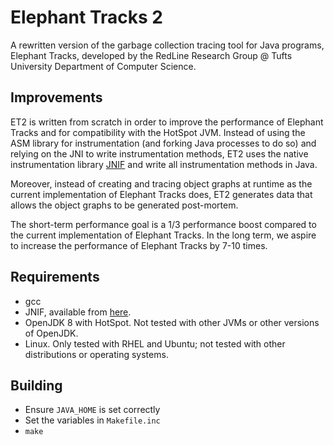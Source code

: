 # Elephant Tracks 2

A rewritten version of the garbage collection tracing tool for Java programs, 
Elephant Tracks, developed by the RedLine Research Group @ Tufts University 
Department of Computer Science.

## Improvements
ET2 is written from scratch in order to improve the performance of Elephant Tracks 
and for compatibility with the HotSpot JVM. Instead of using the ASM library for 
instrumentation (and forking Java processes to do so) and relying on the JNI to 
write instrumentation methods, ET2 uses the native instrumentation library 
[JNIF](http://sape.inf.usi.ch/jnif) and write all instrumentation methods in Java.

Moreover, instead of creating and tracing object graphs at runtime as the current 
implementation of Elephant Tracks does, ET2 generates data that allows the object 
graphs to be generated post-mortem.

The short-term performance goal is a 1/3 performance boost compared to the current 
implementation of Elephant Tracks. In the long term, we aspire to increase the 
performance of Elephant Tracks by 7-10 times.

## Requirements
   * gcc
   * JNIF, available from [here](https://bitbucket.org/acuarica/jnif).
   * OpenJDK 8 with HotSpot. Not tested with other JVMs or other versions of OpenJDK.
   * Linux. Only tested with RHEL and Ubuntu; not tested with other distributions or 
     operating systems.

## Building
   * Ensure `JAVA_HOME` is set correctly
   * Set the variables in `Makefile.inc`
   * `make`
